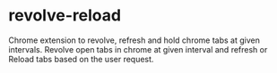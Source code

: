 # revolve-reload
Chrome extension to revolve, refresh and hold chrome tabs at given intervals. Revolve open tabs in chrome at given interval and refresh or Reload tabs based on the user request.
